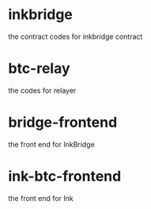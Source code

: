 # inkbridge
the contract codes for inkbridge contract

# btc-relay
the codes for relayer

# bridge-frontend
the front end for InkBridge 

# ink-btc-frontend
the front end for Ink